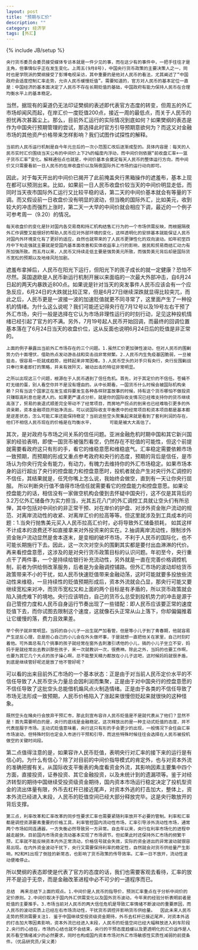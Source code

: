 ```yaml
---
layout: post
title: "预期与汇价"
description: ""
category: 经济学
tags: [外汇]
---
```

{% include JB/setup %}

	央行货币委员会委员接受媒体专访本就是一件少见的事，而在这少有的事件中，一把手往往才是主角，但事情似乎正在发生变化。上周五(9月8号)，中国央行货币政策的主要决策人之一，同时也是学院派的樊纲接受了彭博电视采访，其中重要的是他对人民币的看法，尤其阐述了“中国政府会适度控制汇率走势，允许人民币缓慢贬值”。需要知道的，官方对人民币的基本定位一直是：中国经济的基本面决定了人民币不存在长期贬值的基础，中国政府有能力保持人民币在合理均衡水平上的基本稳定。
当然，据现有的渠道仍无法印证樊纲的表述即代表官方态度的转变，但周五的外汇市场却闻风而起，在岸汇价一度贬值200点，接近一周的最低点，而关于人民币的担忧再次甚嚣尘上。那么，目前外汇运行的实际情况到底如何？如果樊纲的表态是作为中国央行预期管理的尝试，那选择此时官方引导预期意欲何为？而这又对金融市场的其他资产价格带来怎样影响？我们试图作试探性的解释。


	当前的人民币运行机制是自今年元旦后的一次小范围汇改后逐渐成型的。具体内容是：每天的人民币实时汇价围绕当天公布的中间价上下2%的幅度内浮动，而中间价则依据“前收盘汇率+一篮子货币汇率”变化。解释通俗点也就是，中间价基本会奠定每天人民币的整体运行方向，而中间价又只需要看前一日人民币的在岸收盘价以及隔夜国际外汇市场的运行动向即可。
因此，对于每天开出的中间价已揭开了此前掩盖央行黑箱操作的遮羞布，基本上现在都可以预测出来。比如，如果前一日人民币收盘价较当天的中间价明显走低，而同时当天夜市国际外汇运行又比较平稳的话，第二天的中间价基本就会有等量的下调。而又假设前一日收盘价没有明显的波动，但当晚的国际外汇，比如美元，收到较大的冲击而强烈上涨时，第二天一大早的中间价就会相应下调，最近的一个例子可参考周一（9.20）的情况。

	每天收盘价的变化是针对国内各交易商和持汇机构结售汇行为的一个市场供需反映，而根据隔夜外汇作调整又能很好的帮助人民币应对外部环境的变化，这样透明化的安排基本就能保证人民币对国内外环境变化有了更好的适应，自然也就带来的了人民币更弹性化的双向波动。如年初至四月中下旬走强就主要就是受国内基本面改善和实体收益率上行的影响，居民和贸易商结汇动力有所加强所致。而五月以来，人民币又持续走低主要是强势美元所致，而强势美元背后却是国际货币宽松的预期以及地缘风险加剧。
遮羞布拿掉后，人民币在阳光下运行，但阳光下的孩子成长的就一定健康？恐怕不尽然。英国退欧是人民币新运行机制开展以来面临的一次最大外部冲击，自6月24日起的两天内暴跌近800点。如果说是针对当天的突发事件人民币应该会有一个应急反应，6月24日的大跌就比较正常，但是6月27日继续深跌就显得比较突兀，而此之后，人民币更是一波接一波的加速贬值就更不同寻常了，这里面产生了一种投机的情绪。为什么这么说呢？我们可能还记得央行在7月12号以及19号左右干预了外汇市场，央行一般是选择在它认为市场非理性运行的时刻行动，足见这种投机情绪已经引起了官方的不满。另外，7月19号起人民币开始回调，而最终的回调位置基本落在了6月24日当天的收盘价位，这从反面也说明6月24日后的贬值是非正常的。


	上面的例子暴露出当前外汇市场存在的三个问题。1.虽然汇价更加弹性波动，但对人民币的围剿势力仍十面埋伏，借助热点发动游击战和突击战非常频繁。2.人民币内生免疫基因脆弱，一旦被狙击，很容易一贬就成趋势，扭转起来非常困难。3.人民币空头的对手只有央行，央行反围剿战只奉行来者即打的策略，并未有效歼灭，被动出击的特征非常明显。

	之所以出现这三个问题，根源在于人民币遇到了信任危机。首先，对于其定价的不信任。苍蝇不盯无缝的蛋，别人看空你并不是没有理由的。从中长期看，一国货币什么时候会被国际机构亲赖？只有当这个国家正在发生或将要发生各种各样财富故事的时候，持有这个货币哪怕不做投资只赚取高利息也是诱人的。如果更严谨点分析，就是你的国际收支情况已经难支持你的货币继续高涨了，贸易的衰退式顺差完全带动不了经常项目，而房地产拐点的到来也已经难吸引更多的外资亲赖，资本金融项目开始净流出，可以说国际收支平衡表中的经常项目和资本项目都是基本都是逆差状态，怎么可能汇率还能保持稳定？当前这些空头聚集起来就是看到了套利利润的存在，他们不相信人民币现在的价格是在均衡水平，      可能是被大大高估了。
其次，是对政府与市场之间关系的信任问题。亚洲金融危机时期中国和其它新兴国家的经验表明，即使一国货币被强烈看空，仍然存在不贬值的可能性，但这个前提就需要看政府这只有形的手，看它的维稳意愿和维稳底气。汇率稳定需要依赖市场一致预期，而预期的形成又重点参考政府和央行的态度，预期的背后是信任，是市场认为你央行完全有能力，有动力，有魄力去维持你的外汇市场稳定。如果市场本身的运行超出了央行的控盘能力和控盘意愿时，投机者就会产生对央行外汇调控的不信任，其结果就是，任凭你嘴上怎么说，我始终会做空，直到有一天让你央行屈服。
所以判断央行值不值得市场信任就需要看它的控盘能力和控盘意愿。如果论控盘能力的话，相信没有一家做空机构会傻到去怀疑中国央行，这不仅是其背后的3.2万亿外汇储备作为实力担当，光其五花八门的外汇调控工具就让空头们有所忌惮，其中包括对中间价的非正常干预、对在岸价的护盘、对涉外资金账户流动的规范、对离岸流动性的收紧、对离岸汇价的拉高等等。但这里就涉及到工具成本的问题：1.当央行抛售美元买入人民币拉高汇价时，必将导致外汇储备损耗，    如其这样不计成本的浪费还不如直接拿来对外投资来的实在。2.抽调离岸流动性，限制涉外资金账户流动显然是舍本逐末，是变相的破坏市场，不利于人民币的国际化，也不可能长期施行下去。因此，这一次次对空头的围剿其实都是要付出血淋淋的代价。
再来看控盘意愿，这涉及的是对央行货币政策目标的认识问题。年初至今，央行重点干了两件事，一个是持续给银行补充流动性，另外就是一直在完善价格调控机制，前者为供给侧改革服务，后者是为金融调控铺路。但外汇市场的波动却给货币政策带来不小的干扰，如人民币快速贬值带来金融动荡，这时可能就要多投放些流动性来维稳，一旦持续性的贬值预期形成后，资本外流就会凸显，那央行可能又要继续宽松来对冲，而货币宽松又和上面的两个目标是有矛盾的，所以货币政策就会陷入骑虎难下的境地。央行应该明白，自己的货币么总受到投机势力的冲击是源于自己管控力度和人民币自身运行节奏出现了一些错配：即人民币应该要正常的速度贬值下去，而你试图去限制这个速度，这就像石头正常从山上落下，你却偏偏推着让它缓慢的落，费力且效果差。


	举个例子就非常明显。当妈的自小儿子一出生就严加看管，但是等小儿子到了青春期，他就容易产生逆反心理，总是担心自己的小儿会在外头做坏事，于是就想一直把他关在家里，自己时刻盯着他。可外面总有几个挑事的孩子就经常在窗外去刺激引诱他的小儿，搞的小儿子坐立不安，妈妈于是就经常出去教训那些孩子，来一次就教训一次，很费神。除此之外，当妈的也要工作啊，也要为其它几个大点的孩子操心啊，总不能整天精力都放在小儿子这吧，这时候妈妈就很矛盾，到底是继续管好呢还是放了他不管好呢？
可以看的出来目前外汇市场的一个基本状态：正是由于对当前人民币定价水平的不信任导致了人民币空头力量总会因利润而集聚，正是由于对中国央行的控盘意愿的不信任导致了这批空头总能借机煽风点火制造情绪。正是由于各类的不信任导致了市场无法形成一致预期，人民币价格陷入了涨起来很慢但贬起来就很快的这种怪象。


	既然空头在赌央行会放弃干预汇市，那此刻宣布容许人民币贬值是不是就代表从了他们？显然不是！首先需要明白的是，央行的底线是金融稳定。这次释放出的是一种主动式贬值的态度，并不代表屈服于市场。主动式贬值意味着，央行这只有形的手会更少的出现，一般情况下会任由汇率市场波动，但特殊时刻也定会入市进行干预和引导，而这些特殊时候往往会选择在人民币被投机做空的关键时间段。
第二点值得注意的是，如果容许人民币贬值，表明央行对汇率的接下来的运行是有信心的。为什么有信心？除了对目前的中间价指导模式的肯定外，也与对资本外流的准确把握有关。从国际收支平衡表的角度看资金外流，其影响因素主要集中四个方面，直接投资，证券投资、其它金融投资，以及未统计到的遗漏项等。鉴于对经济转型的期待中国继续受投资级资金期待，国内资本市场运行稳定决定了投机型资金的流出体量有限，外币去杠杆已接近尾声，对资本外逃的打击加大，整体上，资本外流已经进入末段，人民币的贬值空间已经大部分释放完毕。这是央行敢放开的背后支撑。


	第三点，利率改革和汇率改革的同步性要求汇率也需要紧随利率放开不必要的管制。利率和汇率都是调控资源要素重要的价格工具，利率管控国内流动性市场，汇率引导涉外流动性市场，通常两个市场如同连通器，一方失衡必然导致另一方异常。自去年以来，央行在利率市场化的进程中越走越快，目前国内市场资金流动基本实现了市场调节。但如果此时还保持外汇市场的频繁干预，汇率就不能反映资本内外正常流动，价格信号就会失效，实际的资金进出的异常波动就很容易出现。在内外资金波动干扰下，央行又需要保持利率的稳定性，自然就会对货币供给量产生影响，M2和M1出现了倒挂的新常态，也影响了货币政策的传导效率。汇率一日不放开，流动性波动便难停止。
所以樊纲的表态即使是代表了官方的态度的话，我们也需要客观去看待，汇率的放开不是迫于无奈，而是金融改革进程中必不可少的一道程序而已。


	总结  再来总结下上面的观点。1.中间价是人民币的指导价，预测汇率重点在于分析中间价的定价原则。2.中间价取决于国内外汇供需变化以及国外货币波动，今年来的经验分析表明前者是贬值的主要推手。3.市场当前对人民币的两大信任危机是导致汇率情绪不断波动的重要原因，而人民币的波动实质上已经左右市场流动性，干扰货币调控并影响货币供给量。  因此未来人民币走势的预测需要关注1. 鉴于中国继续受投资级资金期待，外币去杠杆已接近尾声，对资本外逃的打击加大等因素影响，资本外流已经进入末段，人民币的贬值空间已经大幅释放进入刹车阶段2.央行的心结在，市场的心结也就不会结束，央行的干预态度趋缓以及更透明化的汇价运作是人民币看空情绪减少的必然要求，同时也构成国内资本市场对外汇市场敏感性实质性减弱的前提条件。（优品研究员/吴义勇）














